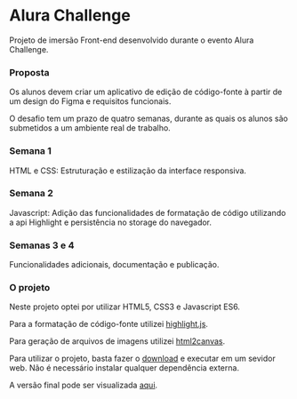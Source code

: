 <h1>Alura Challenge</h1>
<p>Projeto de imersão Front-end desenvolvido durante o evento Alura Challenge.</p>

<h3>Proposta</h3>
<p>Os alunos devem criar um aplicativo de edição de código-fonte à partir de um design do Figma e requisitos funcionais.</p> 
<p>O desafio tem um prazo de quatro semanas, durante as quais os alunos são submetidos a um ambiente real de trabalho.</p>

<h3>Semana 1</h3>
<p>HTML e CSS: Estruturação e estilização da interface responsiva.</p>

<h3>Semana 2</h3>
<p>Javascript: Adição das funcionalidades de formatação de código utilizando a api Highlight e persistência no storage do navegador.</p>

<h3>Semanas 3 e 4</h3>
<p>Funcionalidades adicionais, documentação e publicação.</p>

<h3>O projeto</h3>
<p>Neste projeto optei por utilizar HTML5, CSS3 e Javascript ES6.</p>
<p>Para a formatação de código-fonte utilizei <a href="https://highlightjs.org">highlight.js</a>.</p>
<p>Para geração de arquivos de imagens utilizei <a href="https://html2canvas.hertzen.com">html2canvas</a>.</p>
<p>Para utilizar o projeto, basta fazer o <a href="https://github.com/mardemor/alura-challenge/releases/tag/v1.0">download</a> e executar em um sevidor web. Não é necessário instalar qualquer dependência externa.</p> 
<p>A versão final pode ser visualizada <a href="https://mardemor.github.io/alura-challenge/">aqui</a>.</p> 
